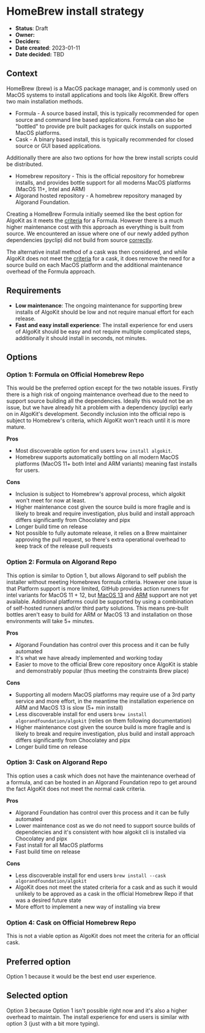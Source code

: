 # HomeBrew install strategy

- **Status**: Draft
- **Owner:** 
- **Deciders**: 
- **Date created**: 2023-01-11
- **Date decided:** TBD

## Context

HomeBrew (brew) is a MacOS package manager, and is commonly used on MacOS systems to install applications and tools like AlgoKit. Brew offers two main installation methods.

 * Formula - A source based install, this is typically recommended for open source and command line based applications. Formula can also be "bottled" to provide pre built packages for quick installs on supported MacOS platforms.
 * Cask - A binary based install, this is typically recommended for closed source or GUI based applications.

Additionally there are also two options for how the brew install scripts could be distributed.

* Homebrew repository - This is the official repository for homebrew installs, and provides bottle support for all moderns MacOS platforms (MacOS 11+, Intel and ARM)
* Algorand hosted repository - A homebrew repository managed by Algorand Foundation.

Creating a HomeBrew Formula initially seemed like the best option for AlgoKit as it meets the [criteria](https://docs.brew.sh/Acceptable-Formulae) for a Formula. However there is a much higher maintenance cost with this approach as everything is built from source. We encountered an issue where one of our newly added python dependencies (pyclip) did not build from source [correctly](https://github.com/algorandfoundation/homebrew-tap/actions/runs/3884956190/jobs/6628201057#step:8:2871). 

The alternative install method of a cask was then considered, and while AlgoKit does not meet the [criteria](https://docs.brew.sh/Acceptable-Casks) for a cask, it does remove the need for a source build on each MacOS platform and the additional maintenance overhead of the Formula approach.

## Requirements

- **Low maintenance**: The ongoing maintenance for supporting brew installs of AlgoKit should be low and not require manual effort for each release.
- **Fast and easy install experience**: The install experience for end users of AlgoKit should be easy and not require multiple complicated steps, additionally it should install in seconds, not minutes.

## Options

### Option 1: Formula on Official Homebrew Repo

This would be the preferred option except for the two notable issues. Firstly there is a high risk of ongoing maintenance overhead due to the need to support source building all the dependencies. Ideally this would not be an issue, but we have already hit a problem with a dependency (pyclip) early on in AlgoKit's development. Secondly inclusion into the official repo is subject to Homebrew's criteria, which AlgoKit won't reach until it is more mature.

**Pros**
* Most discoverable option for end users `brew install algokit`.
* Homebrew supports automatically bottling on all modern MacOS platforms (MacOS 11+ both Intel and ARM variants) meaning fast installs for users.

**Cons**
* Inclusion is subject to Homebrew's approval process, which algokit won't meet for now at least.
* Higher maintenance cost given the source build is more fragile and is likely to break and require investigation, plus build and install approach differs significantly from Chocolatey and pipx
* Longer build time on release
* Not possible to fully automate release, it relies on a Brew maintainer approving the pull request, so there's extra operational overhead to keep track of the release pull requests

### Option 2: Formula on Algorand Repo

This option is similar to Option 1, but allows Algorand to self publish the installer without meeting Homebrews formula criteria. However one issue is that Platform support is more limited, GitHub provides action runners for intel variants for MacOS 11 + 12, but [MacOS 13](https://github.com/github/roadmap/issues/620) and [ARM](https://github.com/github/roadmap/issues/528) support are not yet available. Additional platforms could be supported by using a combination of self-hosted runners and/or third party solutions. This means pre-built bottles aren't easy to build for ARM or MacOS 13 and installation on those environments will take 5+ minutes.

**Pros**
* Algorand Foundation has control over this process and it can be fully automated
* It's what we have already implemented and working today
* Easier to move to the official Brew core repository once AlgoKit is stable and demonstrably popular (thus meeting the constraints Brew place)

**Cons**
* Supporting all modern MacOS platforms may require use of a 3rd party service and more effort, in the meantime the installation experience on ARM and MacOS 13 is slow (5+ min install)
* Less discoverable install for end users `brew install algorandfoundation/algokit` (relies on them following documentation)
* Higher maintenance cost given the source build is more fragile and is likely to break and require investigation, plus build and install approach differs significantly from Chocolatey and pipx
* Longer build time on release

### Option 3: Cask on Algorand Repo

This option uses a cask which does not have the maintenance overhead of a formula, and can be hosted in an Algorand Foundation repo to get around the fact AlgoKit does not meet the normal cask criteria.

**Pros**
* Algorand Foundation has control over this process and it can be fully automated
* Lower maintenance cost as we do not need to support source builds of dependencies and it's consistent with how algokit cli is installed via Chocolatey and pipx
* Fast install for all MacOS platforms
* Fast build time on release

**Cons**
* Less discoverable install for end users `brew install --cask algorandfoundation/algokit`
* AlgoKit does not meet the stated criteria for a cask and as such it would unlikely to be approved as a cask in the official Homebrew Repo if that was a desired future state
* More effort to implement a new way of installing via brew

### Option 4: Cask on Official Homebrew Repo

This is not a viable option as AlgoKit does not meet the criteria for an official cask.

## Preferred option

Option 1 because it would be the best end user experience.

## Selected option

Option 3 because Option 1 isn't possible right now and it's also a higher overhead to maintain. The install experience for end users is similar with option 3 (just with a bit more typing).
